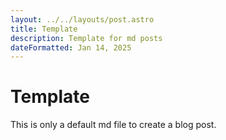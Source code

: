 ```yaml
---
layout: ../../layouts/post.astro
title: Template
description: Template for md posts
dateFormatted: Jan 14, 2025
---
```


# Template

This is only a default md file to create a blog post.
